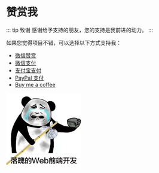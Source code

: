 # 赞赏我

::: tip 致谢
感谢给予支持的朋友，您的支持是我前进的动力。
:::

如果您觉得项目不错，可以选择以下方式支持我：

- <a data-fancybox title="微信赞赏" href="/img/20210413174753.png">微信赞赏</a>
- <a data-fancybox title="微信支付" href="/img/20210413174752.png">微信支付</a>
- <a data-fancybox title="支付宝支付" href="/img/20210413174751.png">支付宝支付</a>
- <a title="PayPal支付" href="https://www.paypal.com/paypalme/wrongcode" target="_blank">PayPal 支付</a>
- <a title="buymeacoffee" href="https://www.buymeacoffee.com/realwds" target="_blank">Buy me a coffee</a>

<img src="/img/about-sponsor.jpg" width="200"/> 
